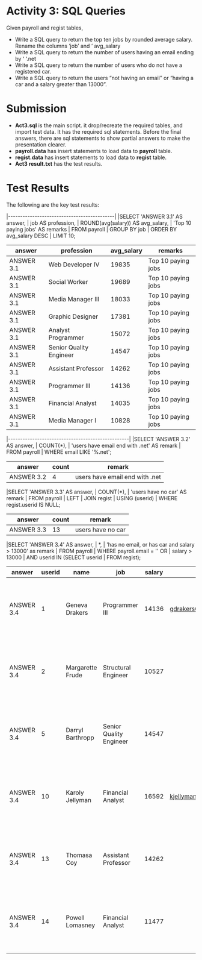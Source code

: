 # Activity 3: SQL Queries
Given payroll and regist tables,
- Write a SQL query to return the top ten jobs by rounded average salary.
Rename the columns ‘job’ and ‘ avg_salary
- Write a SQL query to return the number of users having an email ending
by ‘ ‘.net
- Write a SQL query to return the number of users who do not have a
registered car.
- Write a SQL query to return the users “not having an email” or “having a
car and a salary greater than 13000”.

# Submission
- **Act3.sql** is the main script.  it drop/recreate the required tables, and import test data.  It has the required sql statements.  Before the final answers, there are sql statements to show partial answers to make the presentation clearer.
- **payroll.data** has insert statements to load data to **payroll** table.
- **regist.data** has insert statements to load data to **regist** table.
- **Act3 result.txt** has the test results.

# Test Results
The following are the key test results:


|--------------------------------------------|
|SELECT 'ANSWER 3.1'         AS answer,
|       job                  AS profession,
|       ROUND(avg(salary))   AS avg_salary,
|	   'Top 10 paying jobs' AS remarks
|  FROM payroll
| GROUP BY job
| ORDER BY avg_salary DESC
| LIMIT 10;

|   answer   |       profession        | avg_salary |      remarks       |
|------------|-------------------------|------------|--------------------|
| ANSWER 3.1 | Web Developer IV        |      19835 | Top 10 paying jobs
| ANSWER 3.1 | Social Worker           |      19689 | Top 10 paying jobs
| ANSWER 3.1 | Media Manager III       |      18033 | Top 10 paying jobs
| ANSWER 3.1 | Graphic Designer        |      17381 | Top 10 paying jobs
| ANSWER 3.1 | Analyst Programmer      |      15072 | Top 10 paying jobs
| ANSWER 3.1 | Senior Quality Engineer |      14547 | Top 10 paying jobs
| ANSWER 3.1 | Assistant Professor     |      14262 | Top 10 paying jobs
| ANSWER 3.1 | Programmer III          |      14136 | Top 10 paying jobs
| ANSWER 3.1 | Financial Analyst       |      14035 | Top 10 paying jobs
| ANSWER 3.1 | Media Manager I         |      10828 | Top 10 paying jobs

|--------------------------------------------------|
|SELECT 'ANSWER 3.2'                     AS answer,
|       COUNT(*),
|       'users have email end with .net' AS remark
|  FROM payroll
| WHERE email LIKE '%.net';

|   answer   | count |             remark
|------------|-------|--------------------------------
| ANSWER 3.2 |     4 | users have email end with .net

|SELECT 'ANSWER 3.3'                     AS answer,
|       COUNT(*),
|       'users have no car' AS remark
|  FROM payroll
|  LEFT
|  JOIN regist
| USING (userid)
| WHERE regist.userid IS NULL;
 
|   answer   | count |      remark
|------------|-------|-------------------
| ANSWER 3.3 |    13 | users have no car

|SELECT 'ANSWER 3.4'                                  AS answer,
|       *,
|       'has no email, or has car and salary > 13000' as remark
|  FROM payroll
| WHERE payroll.email = ''  OR
|       salary > 13000
|   AND userid IN (SELECT userid
|                    FROM regist);

|   answer   | userid |       name       |           job           | salary |               email               |                   remark
|------------|--------|------------------|-------------------------|--------|-----------------------------------|---------------------------------------------
| ANSWER 3.4 |      1 | Geneva Drakers   | Programmer III          |  14136 | gdrakers0@github.net              | has no email, or has car and salary > 13000
| ANSWER 3.4 |      2 | Margarette Frude | Structural Engineer     |  10527 |                                   | has no email, or has car and salary > 13000
| ANSWER 3.4 |      5 | Darryl Barthropp | Senior Quality Engineer |  14547 |                                   | has no email, or has car and salary > 13000
| ANSWER 3.4 |     10 | Karoly Jellyman  | Financial Analyst       |  16592 | kjellyman9@nationalgeographic.com | has no email, or has car and salary > 13000
| ANSWER 3.4 |     13 | Thomasa Coy      | Assistant Professor     |  14262 |                                   | has no email, or has car and salary > 13000
| ANSWER 3.4 |     14 | Powell Lomasney  | Financial Analyst       |  11477 |                                   | has no email, or has car and salary > 13000

